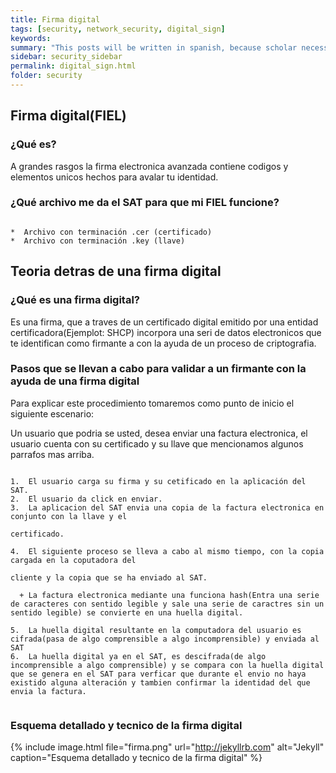```yaml
---
title: Firma digital
tags: [security, network_security, digital_sign]
keywords:
summary: "This posts will be written in spanish, because scholar necessities."
sidebar: security_sidebar
permalink: digital_sign.html
folder: security
---
```


## Firma digital(FIEL)

### ¿Qué es?
A grandes rasgos la firma electronica avanzada contiene codigos y elementos unicos hechos para avalar tu identidad.

### ¿Qué archivo me da el SAT para que mi FIEL funcione?

 

``` 

*  Archivo con terminación .cer (certificado)
*  Archivo con terminación .key (llave)

```

## Teoria detras de una firma digital

### ¿Qué es una firma digital?
Es una firma, que a traves de un certificado digital emitido por una entidad certificadora(Ejemplot: SHCP)
incorpora una seri de datos electronicos que te identifican como firmante a con la ayuda de un proceso de
criptografia.

### Pasos que se llevan a cabo para validar a un firmante con la ayuda de una firma digital

Para explicar este procedimiento tomaremos como punto de inicio el siguiente escenario:

Un usuario que podria se usted, desea enviar una factura electronica, el usuario cuenta con su certificado y su llave
que mencionamos algunos parrafos mas arriba.

``` 

1.  El usuario carga su firma y su cetificado en la aplicación del SAT.
2.  El usuario da click en enviar.
3.  La aplicacion del SAT envia una copia de la factura electronica en conjunto con la llave y el 

certificado.

4.  El siguiente proceso se lleva a cabo al mismo tiempo, con la copia cargada en la coputadora del 

cliente y la copia que se ha enviado al SAT.

  + La factura electronica mediante una funciona hash(Entra una serie de caracteres con sentido legible y sale una serie de caractres sin un sentido legible) se convierte en una huella digital.

5.  La huella digital resultante en la computadora del usuario es cifrada(pasa de algo comprensible a algo incomprensible) y enviada al SAT
6.  La huella digital ya en el SAT, es descifrada(de algo incomprensible a algo comprensible) y se compara con la huella digital que se genera en el SAT para verficar que durante el envio no haya existido alguna alteración y tambien confirmar la identidad del que envia la factura.


```
### Esquema detallado y tecnico de la firma digital
{% include image.html file="firma.png" url="http://jekyllrb.com" alt="Jekyll" caption="Esquema detallado y tecnico de la firma digital" %}



